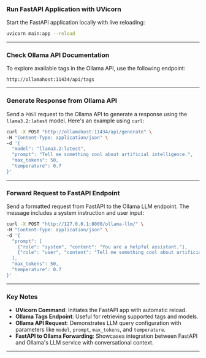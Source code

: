 ### Run FastAPI Application with UVicorn

Start the FastAPI application locally with live reloading:

```bash
uvicorn main:app --reload
```

---

### Check Ollama API Documentation

To explore available tags in the Ollama API, use the following endpoint:

```
http://ollamahost:11434/api/tags
```

---

### Generate Response from Ollama API

Send a `POST` request to the Ollama API to generate a response using the `llama3.2:latest` model. Here's an example using `curl`:

```bash
curl -X POST "http://ollamahost:11434/api/generate" \
-H "Content-Type: application/json" \
-d '{
  "model": "llama3.2:latest",
  "prompt": "Tell me something cool about artificial intelligence.",
  "max_tokens": 50,
  "temperature": 0.7
}'
```

---

### Forward Request to FastAPI Endpoint

Send a formatted request from FastAPI to the Ollama LLM endpoint. The message includes a system instruction and user input:

```bash
curl -X POST "http://127.0.0.1:8000/ollama-llm/" \
-H "Content-Type: application/json" \
-d '{
  "prompt": [
    {"role": "system", "content": "You are a helpful assistant."},
    {"role": "user", "content": "Tell me something cool about artificial intelligence."}
  ],
  "max_tokens": 50,
  "temperature": 0.7
}'
```

---

### Key Notes

- **UVicorn Command**: Initiates the FastAPI app with automatic reload.
- **Ollama Tags Endpoint**: Useful for retrieving supported tags and models.
- **Ollama API Request**: Demonstrates LLM query configuration with parameters like `model`, `prompt`, `max_tokens`, and `temperature`.
- **FastAPI to Ollama Forwarding**: Showcases integration between FastAPI and Ollama's LLM service with conversational context.

---
